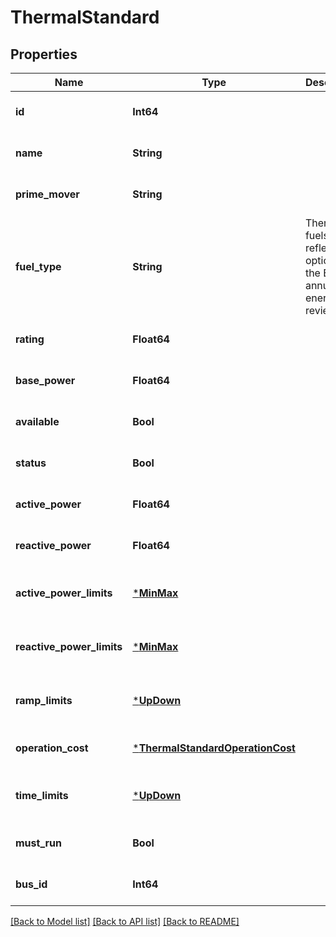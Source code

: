 # ThermalStandard


## Properties
Name | Type | Description | Notes
------------ | ------------- | ------------- | -------------
**id** | **Int64** |  | [default to nothing]
**name** | **String** |  | [default to nothing]
**prime_mover** | **String** |  | [optional] [default to "OT"]
**fuel_type** | **String** | Thermal fuels that reflect options in the EIA annual energy review. | [optional] [default to "OTHER"]
**rating** | **Float64** |  | [optional] [default to 0.0]
**base_power** | **Float64** |  | [optional] [default to 0.0]
**available** | **Bool** |  | [optional] [default to true]
**status** | **Bool** |  | [optional] [default to true]
**active_power** | **Float64** |  | [optional] [default to 0.0]
**reactive_power** | **Float64** |  | [optional] [default to 0.0]
**active_power_limits** | [***MinMax**](MinMax.md) |  | [optional] [default to nothing]
**reactive_power_limits** | [***MinMax**](MinMax.md) |  | [optional] [default to nothing]
**ramp_limits** | [***UpDown**](UpDown.md) |  | [optional] [default to nothing]
**operation_cost** | [***ThermalStandardOperationCost**](ThermalStandardOperationCost.md) |  | [default to nothing]
**time_limits** | [***UpDown**](UpDown.md) |  | [optional] [default to nothing]
**must_run** | **Bool** |  | [optional] [default to false]
**bus_id** | **Int64** |  | [default to nothing]


[[Back to Model list]](../README.md#models) [[Back to API list]](../README.md#api-endpoints) [[Back to README]](../README.md)


